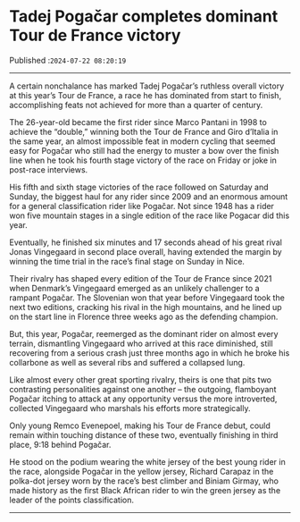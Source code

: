 # Tadej Pogačar completes dominant Tour de France victory

Published :`2024-07-22 08:20:19`

---

A certain nonchalance has marked Tadej Pogačar’s ruthless overall victory at this year’s Tour de France, a race he has dominated from start to finish, accomplishing feats not achieved for more than a quarter of century.

The 26-year-old became the first rider since Marco Pantani in 1998 to achieve the “double,” winning both the Tour de France and Giro d’Italia in the same year, an almost impossible feat in modern cycling  that seemed easy for Pogačar who still had the energy to muster a bow over the finish line when he took his fourth stage victory of the race on Friday or joke in post-race interviews.

His fifth and sixth stage victories of the race followed on Saturday and Sunday, the biggest haul for any rider since 2009 and an enormous amount for a general classification rider like Pogačar. Not since 1948 has a rider won five mountain stages in a single edition of the race like Pogacar did this year.

Eventually, he finished six minutes and 17 seconds ahead of his great rival Jonas Vingegaard in second place overall, having extended the margin by winning the time trial in the race’s final stage on Sunday in Nice.

Their rivalry has shaped every edition of the Tour de France since 2021 when Denmark’s Vingegaard emerged as an unlikely challenger to a rampant Pogačar. The Slovenian won that year before Vingegaard took the next two editions, cracking his rival in the high mountains, and he lined up on the start line in Florence three weeks ago as the defending champion.

But, this year, Pogačar, reemerged as the dominant rider on almost every terrain, dismantling Vingegaard who arrived at this race diminished, still recovering from a serious crash just three months ago in which he broke his collarbone as well as several ribs and suffered a collapsed lung.

Like almost every other great sporting rivalry, theirs is one that pits two contrasting personalities against one another – the outgoing, flamboyant Pogačar itching to attack at any opportunity versus the more introverted, collected Vingegaard who marshals his efforts more strategically.

Only young Remco Evenepoel, making his Tour de France debut, could remain within touching distance of these two, eventually finishing in third place, 9:18 behind Pogačar.

He stood on the podium wearing the white jersey of the best young rider in the race, alongside Pogačar in the yellow jersey, Richard Carapaz in the polka-dot jersey worn by the race’s best climber and Biniam Girmay, who made history as the first Black African rider to win the green jersey as the leader of the points classification.

---

